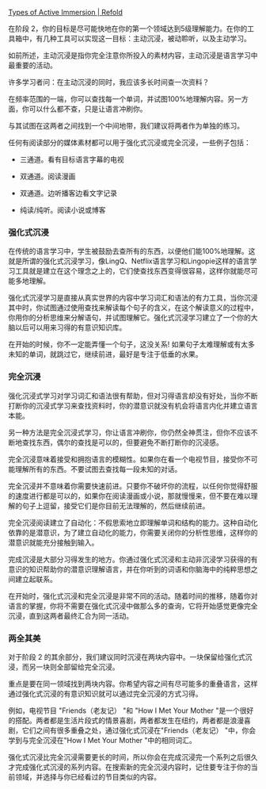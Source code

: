 [Types of Active Immersion | Refold](https://refold.la/roadmap/stage-2/a/types-of-active-immersion)

在阶段 2，你的目标是尽可能快地在你的第一个领域达到5级理解能力。在你的工具箱中，有几种工具可以实现这一目标：主动沉浸，被动聆听，以及主动学习。

如前所述，主动沉浸是指你完全注意你所投入的素材内容，主动沉浸是语言学习中最重要的活动。

许多学习者问：在主动沉浸的同时，我应该多长时间查一次资料？

在频率范围的一端，你可以查找每一个单词，并试图100%地理解内容。另一方面，你可以什么都不查，只是让语言冲刷你。

与其试图在这两者之间找到一个中间地带，我们建议将两者作为单独的练习。

任何有阅读部分的媒体素材都可以用于强化式沉浸或完全沉浸，一些例子包括：

- 三通道。看有目标语言字幕的电视

- 双通道。阅读漫画

- 双通道。边听播客边看文字记录

- 纯读/纯听。阅读小说或博客

### 强化式沉浸

在传统的语言学习中，学生被鼓励去查所有的东西，以便他们能100%地理解。这就是所谓的强化式沉浸学习，像LingQ、Netflix语言学习和Lingopie这样的语言学习工具就是建立在这个理念之上的，它们使查找东西变得很容易，这样你就能尽可能多地理解。

强化式沉浸学习是直接从真实世界的内容中学习词汇和语法的有力工具，当你沉浸其中时，你试图通过使用查找来解读每个句子的含义，在这个解读意义的过程中，你用你的分析思维来分解语句，并试图理解它。强化式沉浸学习建立了一个你的大脑以后可以用来习得的有意识知识库。

在开始的时候，你不一定能弄懂一个句子，这没关系! 如果句子太难理解或有太多未知的单词，就跳过它，继续前进，最好是专注于低垂的水果。

### 完全沉浸

强化沉浸式学习对学习词汇和语法很有帮助，但对习得语言却没有好处，当你不断打断你的沉浸式学习来查找资料时，你的潜意识就没有机会将语言内化并建立语言本能。

另一种方法是完全沉浸式学习，你让语言冲刷你，你仍然全神贯注，但你不应该不断地查找东西，偶尔的查找是可以的，但要避免不断打断你的沉浸感。

完全沉浸意味着接受和拥抱语言的模糊性。如果你在看一个电视节目，接受你不可能理解所有的东西。不要试图去查找每一段未知的对话。

完全沉浸并不意味着你需要快速前进。只要你不破坏你的流程，以任何你觉得舒服的速度进行都是可以的，如果你在阅读漫画或小说，那就慢慢来，但不要在难以理解的句子上逗留，接受它们是你目前无法理解的，然后继续前进。

完全沉浸阅读建立了自动化：不假思索地立即理解单词和结构的能力。这种自动化依靠的是潜意识，为了建立自动化的能力，你需要关闭你的分析性思维，这样你的潜意识就能充分接触到输入。

完成沉浸是大部分习得发生的地方。你通过强化式沉浸和主动非沉浸学习获得的有意识的知识帮助你的潜意识理解语言，并在你听到的词语和你脑海中的纯粹思想之间建立起联系。

在开始时，强化式沉浸和完全沉浸是非常不同的活动。随着时间的推移，随着你对语言的掌握，你将不需要在强化式沉浸中做那么多的查询，它将开始感觉更像完全沉浸，直到这两者最终汇合为同一活动。

### 两全其美

对于阶段 2 的其余部分，我们建议同时沉浸在两块内容中。一块保留给强化式沉浸，而另一块则全部留给完全沉浸。

重点是要在同一领域找到两块内容。你希望内容之间有尽可能多的重叠语言，这样通过强化式沉浸的有意识知识就可以通过完全沉浸的方式习得。

例如，电视节目 "Friends（老友记） "和 "How I Met Your Mother "是一个很好的搭配。两者都是生活片段式的情景喜剧，两者都发生在纽约，两者都是浪漫喜剧，它们之间有很多重叠之处，通过强化式沉浸在"Friends（老友记） "中，你会学到与完全沉浸在"How I Met Your Mother "中的相同词汇。

强化式沉浸比完全沉浸需要更长的时间，所以你会在完成沉浸完一个系列之后很久才完成强化式沉浸的系列内容。在搜索新的完全沉浸内容时，记住要专注于你的当前领域，并选择与你已经看过的节目类似的内容。